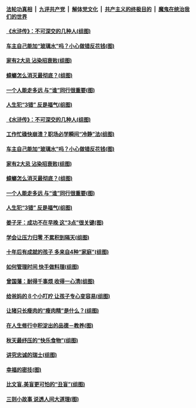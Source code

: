

####  [法轮功真相](../../../../basic/blob/master/README.md?t=09040747) &nbsp;|&nbsp; [九评共产党](../../../../9ping.md/blob/master/README.md?t=09040747) &nbsp;|&nbsp; [解体党文化](../../../../jtdwh.md/blob/master/README.md?t=09040747)  &nbsp;|&nbsp; [共产主义的终极目的](../../../../gczydzjmd.md/blob/master/README.md?t=09040747) &nbsp;|&nbsp; [魔鬼在统治我们的世界](../../../../mgztzwmdsj.md/blob/master/README.md?t=09040747) 

#### [《水浒传》：不可深交的几种人(组图)](../pages/p8/944874.md?t=09040747) 

#### [车主自己能加“玻璃水”吗？小心做错反花钱(图)](../pages/p8/945034.md?t=09040747) 

#### [家有2大忌 沾染招衰败(组图)](../pages/p8/944960.md?t=09040747) 

#### [蟑螂怎么消灭最彻底？(组图)](../pages/p8/944371.md?t=09040747) 

#### [一个人能走多远 与“谁”同行很重要(图)](../pages/p8/944917.md?t=09040747) 

#### [人生犯“3错” 反是福气(组图)](../pages/p8/944856.md?t=09040747) 

#### [《水浒传》：不可深交的几种人(组图)](../pages/p8/944874.md?t=09040747) 

#### [工作忙碌快崩溃？职场必学瞬间“冷静”法(组图)](../pages/p8/945036.md?t=09040747) 

#### [车主自己能加“玻璃水”吗？小心做错反花钱(图)](../pages/p8/945034.md?t=09040747) 

#### [家有2大忌 沾染招衰败(组图)](../pages/p8/944960.md?t=09040747) 

#### [蟑螂怎么消灭最彻底？(组图)](../pages/p8/944371.md?t=09040747) 

#### [一个人能走多远 与“谁”同行很重要(图)](../pages/p8/944917.md?t=09040747) 

#### [人生犯“3错” 反是福气(组图)](../pages/p8/944856.md?t=09040747) 

#### [姜子牙：成功不在早晚 这“3点”很关键(图)](../pages/p8/944367.md?t=09040747) 

#### [学会让压力归零 不累积到隔天(组图)](../pages/p8/944823.md?t=09040747) 

#### [十年后有成就的孩子 多来自4种“家庭”(组图)](../pages/p8/944800.md?t=09040747) 

#### [如何管理时间 快手做料理(组图)](../pages/p8/944640.md?t=09040747) 

#### [曾国藩：耐得千事烦 收得一心清(组图)](../pages/p8/944364.md?t=09040747) 

#### [给爸妈的８个小叮咛 让孩子专心变容易(组图)](../pages/p8/944710.md?t=09040747) 

#### [让猪只长瘦肉的“瘦肉精”是什么？(组图)](../pages/p8/944618.md?t=09040747) 

#### [在人生修行中积淀出的品德－教养(图)](../pages/p8/943433.md?t=09040747) 

#### [秋天最纾压的“快乐食物”(组图)](../pages/p8/944451.md?t=09040747) 

#### [讲究忠诚的瑞士(组图)](../pages/p8/944354.md?t=09040747) 

#### [幸福的密技(图)](../pages/p8/944591.md?t=09040747) 

#### [比文盲.美盲更可怕的“丑盲”(组图)](../pages/p8/944516.md?t=09040747) 

#### [三则小故事 说透人间大道理(图)](../pages/p8/944151.md?t=09040747) 

